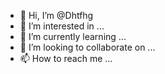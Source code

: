 - 👋 Hi, I’m @Dhtfhg
- 👀 I’m interested in ...
- 🌱 I’m currently learning ...
- 💞️ I’m looking to collaborate on ...
- 📫 How to reach me ...

<!---
Dhtfhg/Dhtfhg is a ✨ special ✨ repository because its `README.md` (this file) appears on your GitHub profile.
You can click the Preview link to take a look at your changes.
--->
